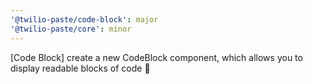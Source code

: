 ```yaml
---
'@twilio-paste/code-block': major
'@twilio-paste/core': minor
---
```


[Code Block] create a new CodeBlock component, which allows you to display readable blocks of code 🎉
